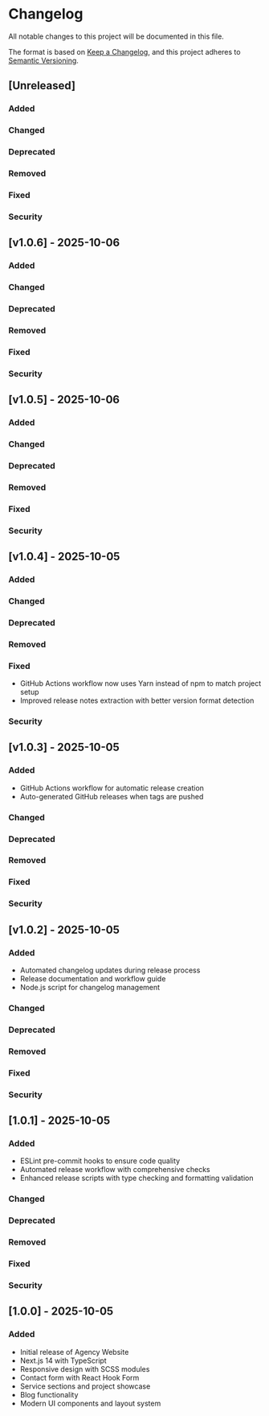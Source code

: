 # Changelog

All notable changes to this project will be documented in this file.

The format is based on [Keep a Changelog](https://keepachangelog.com/en/1.0.0/),
and this project adheres to [Semantic Versioning](https://semver.org/spec/v2.0.0.html).

## [Unreleased]

### Added

### Changed

### Deprecated

### Removed

### Fixed

### Security

## [v1.0.6] - 2025-10-06

### Added

### Changed

### Deprecated

### Removed

### Fixed

### Security

## [v1.0.5] - 2025-10-06

### Added

### Changed

### Deprecated

### Removed

### Fixed

### Security

## [v1.0.4] - 2025-10-05

### Added

### Changed

### Deprecated

### Removed

### Fixed
- GitHub Actions workflow now uses Yarn instead of npm to match project setup
- Improved release notes extraction with better version format detection

### Security

## [v1.0.3] - 2025-10-05

### Added
- GitHub Actions workflow for automatic release creation
- Auto-generated GitHub releases when tags are pushed

### Changed

### Deprecated

### Removed

### Fixed

### Security

## [v1.0.2] - 2025-10-05

### Added
- Automated changelog updates during release process
- Release documentation and workflow guide
- Node.js script for changelog management

### Changed

### Deprecated

### Removed

### Fixed

### Security

## [1.0.1] - 2025-10-05

### Added
- ESLint pre-commit hooks to ensure code quality
- Automated release workflow with comprehensive checks
- Enhanced release scripts with type checking and formatting validation

### Changed

### Deprecated

### Removed

### Fixed

### Security

## [1.0.0] - 2025-10-05

### Added
- Initial release of Agency Website
- Next.js 14 with TypeScript
- Responsive design with SCSS modules
- Contact form with React Hook Form
- Service sections and project showcase
- Blog functionality
- Modern UI components and layout system
